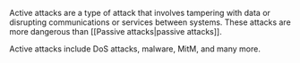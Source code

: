 Active attacks are a type of attack that involves tampering with data or disrupting communications or services between systems. These attacks are more dangerous than [[Passive attacks|passive attacks]].

Active attacks include DoS attacks, malware, MitM, and many more.